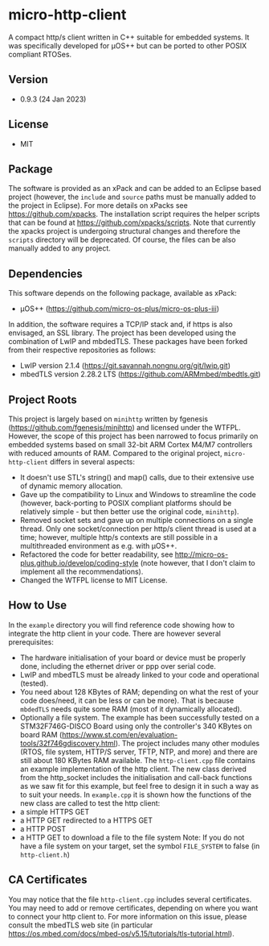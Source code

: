 # micro-http-client
A compact http/s client written in C++ suitable for embedded systems. It was specifically developed for µOS++ but can be ported to other POSIX compliant RTOSes.

## Version
* 0.9.3 (24 Jan 2023)

## License
* MIT

## Package
The software is provided as an xPack and can be added to an Eclipse based project (however, the `include` and `source` paths must be manually added to the project in Eclipse). For more details on xPacks see https://github.com/xpacks. The installation script requires the helper scripts that can be found at https://github.com/xpacks/scripts. Note that currently the xpacks project is undergoing structural changes and therefore the `scripts` directory will be deprecated.
Of course, the files can be also manually added to any project.

## Dependencies
This software depends on the following package, available as xPack:
* µOS++ (https://github.com/micro-os-plus/micro-os-plus-iii)

In addition, the software requires a TCP/IP stack and, if https is also envisaged, an SSL library. The project has been developed using the combination of LwIP and mbdedTLS. These packages have been forked from their respective repositories as follows:

* LwIP version 2.1.4 (https://git.savannah.nongnu.org/git/lwip.git)
* mbedTLS version 2.28.2 LTS (https://github.com/ARMmbed/mbedtls.git)

## Project Roots
This project is largely based on `minihttp` written by fgenesis (https://github.com/fgenesis/minihttp) and licensed under the WTFPL. However, the scope of this project has been narrowed to focus primarily on embedded systems based on small 32-bit ARM Cortex M4/M7 controllers with reduced amounts of RAM. Compared to the original project, `micro-http-client` differs in several aspects:
* It doesn't use STL's string() and map() calls, due to their extensive use of dynamic memory allocation.
* Gave up the compatibility to Linux and Windows to streamline the code (however, back-porting to POSIX compliant platforms should be relatively simple - but then better use the original code, `minihttp`).
* Removed socket sets and gave up on multiple connections on a single thread. Only one socket/connection per http/s client thread is used at a time; however, multiple http/s contexts are still possible in a multithreaded environment as e.g. with µOS++.
* Refactored the code for better readability, see http://micro-os-plus.github.io/develop/coding-style (note however, that I don't claim to implement all the recommendations).
* Changed the WTFPL license to MIT License.

## How to Use
In the `example` directory you will find reference code showing how to integrate the http client in your code. There are however several prerequisites:
* The hardware initialisation of your board or device must be properly done, including the ethernet driver or ppp over serial code.
* LwIP and mbedTLS must be already linked to your code and operational (tested).
* You need about 128 KBytes of RAM; depending on what the rest of your code does/need, it can be less or can be more). That is because `mbdedTLS` needs quite some RAM (most of it dynamically allocated).
* Optionally a file system.
The example has been successfully tested on a STM32F746G-DISCO Board using only the controller's 340 KBytes on board RAM (https://www.st.com/en/evaluation-tools/32f746gdiscovery.html). The project includes many other modules (RTOS, file system, HTTP/S server, TFTP, NTP, and more) and there are still about 180 KBytes RAM available.
The `http-client.cpp` file contains an example implementation of the http client. The new class derived from the http_socket includes the initialisation and call-back functions as we saw fit for this example, but feel free to design it in such a way as to suit your needs.
In `example.cpp` it is shown how the functions of the new class are called to test the http client:
* a simple HTTPS GET
* a HTTP GET redirected to a HTTPS GET
* a HTTP POST
* a HTTP GET to download a file to the file system
Note: If you do not have a file system on your target, set the symbol `FILE_SYSTEM` to false (in `http-client.h`)

## CA Certificates
You may notice that the file `http-client.cpp` includes several certificates. You may need to add or remove certificates, depending on where you want to connect your http client to. For more information on this issue, please consult the mbedTLS web site (in particular https://os.mbed.com/docs/mbed-os/v5.15/tutorials/tls-tutorial.html).
